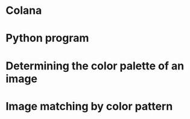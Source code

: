 # Colana
# Python program
# Determining the color palette of an image
# Image matching by color pattern
